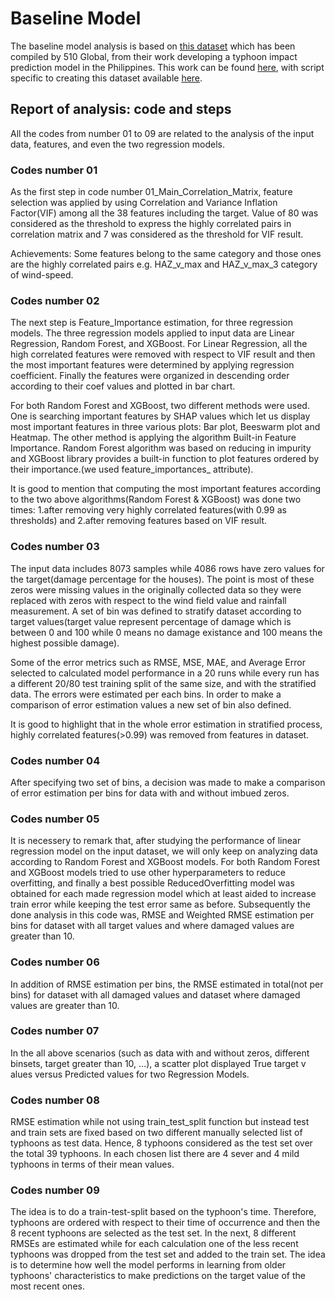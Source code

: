 # Baseline Model

The baseline model analysis is based on
[this dataset](https://drive.google.com/drive/u/2/folders/1XCfmkUuxzJayJWh11Qb09pHAfjpoUqZZ)
which has been compiled by 510 Global, from their work
developing a typhoon impact prediction model in the Philippines.
This work can be found
[here](https://github.com/rodekruis/Typhoon-Impact-based-forecasting-model),
with script specific to creating this dataset available
[here](https://github.com/rodekruis/Typhoon-Impact-based-forecasting-model/tree/master/IBF-Typhoon-model/documentation).

## Report of analysis: code and steps

All the codes from number 01 to 09 are related to the analysis of the
input data, features, and even the two regression models.

### Codes number 01

As the first step in code number 01_Main_Correlation_Matrix,
feature selection was applied by using Correlation and Variance
Inflation Factor(VIF) among all the 38 features including the target. 
Value of 80 was considered as the threshold to express the highly
correlated pairs in correlation matrix and 7 was considered as the 
threshold for VIF result.

Achievements: Some features belong to the same category and those ones are the highly correlated pairs e.g. HAZ_v_max and HAZ_v_max_3 category of wind-speed.

### Codes number 02

The next step is Feature_Importance estimation, for three regression models.
The three regression models applied to input data are Linear Regression,
Random Forest, and XGBoost.
For Linear Regression, all the high correlated features were removed with
respect to VIF result and then the most important features were determined
by applying regression coefficient. Finally the features were organized in
descending order according to their coef values and plotted in bar chart.

For both Random Forest and XGBoost, two different methods were used. One
is searching important features by SHAP values which let us display most
important features in three various plots: Bar plot, Beeswarm plot and Heatmap.
The other method is applying the algorithm Built-in Feature Importance.
Random Forest algorithm was based on reducing in impurity and XGBoost
library provides a built-in function to plot features ordered by their
importance.(we used feature_importances_ attribute).

It is good to mention that computing the most important features according
to the two above algorithms(Random Forest & XGBoost) was done two times:
1.after removing very highly correlated features(with 0.99 as thresholds)
and 2.after removing features based on VIF result.

### Codes number 03

The input data includes 8073 samples while 4086 rows have zero values for
the target(damage percentage for the houses).
The point is most of these zeros were missing values in the originally
collected data so they were replaced with zeros with respect to the wind
field value and rainfall measurement.
A set of bin was defined to stratify dataset according to target
values(target value represent percentage of damage which is between 0 and
100 while 0 means no damage existance and 100 means the highest possible damage).

Some of the error metrics such as RMSE, MSE, MAE, and Average Error selected
to calculated model performance in a 20 runs while every run has a different
20/80 test training split of the same size, and with the stratified data.
The errors were estimated per each bins. In order to make a comparison of
error estimation values a new set of bin also defined.

It is good to highlight that in the whole error estimation in stratified process,
highly correlated features(>0.99) was removed from features in dataset.

### Codes number 04

After specifying two set of bins, a decision was made to make a
comparison of error estimation per bins for data with and without imbued zeros.

### Codes number 05

It is necessery to remark that, after studying the performance of linear
regression model on the input dataset, we will only keep on analyzing data
according to Random Forest and XGBoost models.
For both Random Forest and XGBoost models tried to use other hyperparameters
to reduce overfitting, and finally a best possible ReducedOverfitting model was
obtained for each made regression model which at least aided to increase train error
while keeping the test error same as before.
Subsequently the done analysis in this code was, RMSE and Weighted RMSE
estimation per bins for dataset with all target values and where damaged
values are greater than 10.

### Codes number 06

In addition of RMSE estimation per bins, the RMSE estimated
in total(not per bins) for dataset with all damaged values and
dataset where damaged values are greater than 10.

### Codes number 07

In the all above scenarios (such as data with and without zeros, different
binsets, target greater than 10, ...), a scatter plot displayed True target
v alues versus Predicted values for two Regression Models.

### Codes number 08

RMSE estimation while not using train_test_split function but instead test
and train sets are fixed based on two different manually selected list of
typhoons as test data. Hence, 8 typhoons considered as the test set over
the total 39 typhoons. In each chosen list there are 4 sever and
4 mild typhoons in terms of their mean values.

### Codes number 09

The idea is to do a train-test-split based on the typhoon's time.
Therefore, typhoons are ordered with respect to their time of
occurrence and then the 8 recent typhoons are selected as the test set.
In the next, 8 different RMSEs are estimated while for each calculation
one of the less recent typhoons was dropped from the test set and added to
the train set. The idea is to determine how well the model performs in
learning from older typhoons' characteristics to make predictions on the
target value of the most recent ones.
